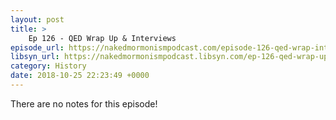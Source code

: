 ```yaml
---
layout: post
title: >
    Ep 126 - QED Wrap Up & Interviews
episode_url: https://nakedmormonismpodcast.com/episode-126-qed-wrap-interviews/
libsyn_url: https://nakedmormonismpodcast.libsyn.com/ep-126-qed-wrap-up-interviews
category: History
date: 2018-10-25 22:23:49 +0000
---
```


There are no notes for this episode!
